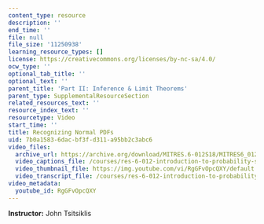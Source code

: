 ```yaml
---
content_type: resource
description: ''
end_time: ''
file: null
file_size: '11250938'
learning_resource_types: []
license: https://creativecommons.org/licenses/by-nc-sa/4.0/
ocw_type: ''
optional_tab_title: ''
optional_text: ''
parent_title: 'Part II: Inference & Limit Theorems'
parent_type: SupplementalResourceSection
related_resources_text: ''
resource_index_text: ''
resourcetype: Video
start_time: ''
title: Recognizing Normal PDFs
uid: 7b0a1583-6dac-bf3f-d311-a95bb2c3abc6
video_files:
  archive_url: https://archive.org/download/MITRES.6-012S18/MITRES6_012S18_L15-02_300k.mp4
  video_captions_file: /courses/res-6-012-introduction-to-probability-spring-2018/c7e465bb25125e3ca3649ef5cc97456a_RgGFvOpcQXY.vtt
  video_thumbnail_file: https://img.youtube.com/vi/RgGFvOpcQXY/default.jpg
  video_transcript_file: /courses/res-6-012-introduction-to-probability-spring-2018/f1e23128d39e5c818558afc529c0616e_RgGFvOpcQXY.pdf
video_metadata:
  youtube_id: RgGFvOpcQXY
---
```


**Instructor:** John Tsitsiklis

